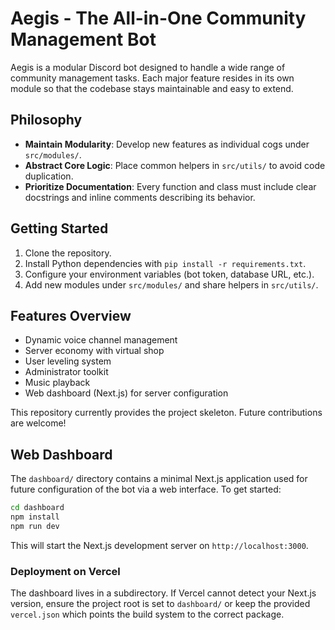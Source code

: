 # Aegis - The All-in-One Community Management Bot

Aegis is a modular Discord bot designed to handle a wide range of community management tasks. Each major feature resides in its own module so that the codebase stays maintainable and easy to extend.

## Philosophy

- **Maintain Modularity**: Develop new features as individual cogs under `src/modules/`.
- **Abstract Core Logic**: Place common helpers in `src/utils/` to avoid code duplication.
- **Prioritize Documentation**: Every function and class must include clear docstrings and inline comments describing its behavior.

## Getting Started

1. Clone the repository.
2. Install Python dependencies with `pip install -r requirements.txt`.
3. Configure your environment variables (bot token, database URL, etc.).
4. Add new modules under `src/modules/` and share helpers in `src/utils/`.

## Features Overview

- Dynamic voice channel management
- Server economy with virtual shop
- User leveling system
- Administrator toolkit
- Music playback
- Web dashboard (Next.js) for server configuration

This repository currently provides the project skeleton. Future contributions are welcome!

## Web Dashboard

The `dashboard/` directory contains a minimal Next.js application used for
future configuration of the bot via a web interface. To get started:

```bash
cd dashboard
npm install
npm run dev
```

This will start the Next.js development server on `http://localhost:3000`.

### Deployment on Vercel

The dashboard lives in a subdirectory. If Vercel cannot detect your Next.js
version, ensure the project root is set to `dashboard/` or keep the provided
`vercel.json` which points the build system to the correct package.
